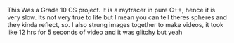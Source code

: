 This Was a Grade 10 CS project. It is a raytracer in pure C++, hence it is very slow. Its not very true to life but I mean you can tell theres spheres and they kinda reflect, so. 
I also strung images together to make videos, it took like 12 hrs for 5 seconds of video and it was glitchy but yeah
